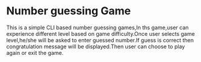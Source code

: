# Number guessing Game
This is a simple CLI based number guessing games,In ths game,user can experience different level based on game difficulty.Once user selects game level,he/she will be asked to enter guessed number.If guess is correct then congratulation message will be displayed.Then user can choose to play again or exit the game.
